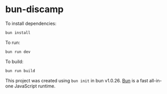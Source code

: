 # bun-discamp

To install dependencies:

```bash
bun install
```

To run:

```bash
bun run dev
```

To build:

```bash
bun run build
```

This project was created using `bun init` in bun v1.0.26. [Bun](https://bun.sh) is a fast all-in-one JavaScript runtime.
